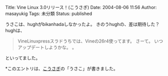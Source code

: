 Title: Vine Linux 3.0リリース！(こうさぎ)
Date: 2004-08-06 11:56
Author: masayukig
Tags: 未分類
Status: published

うさこは、hughがbikanhadaしなかったよ。
きのうhughの、差は期待した？
hughは、

> VineLinuxpressスラドうちでは、Vineの26r4使ってます。
> さーて。
> いつアップデートしようかな。
> 。

といってました。

\*このエントリは、[こうさぎ](http://cousagi.yomiusa.net/)の「うさこ」が書きました。

